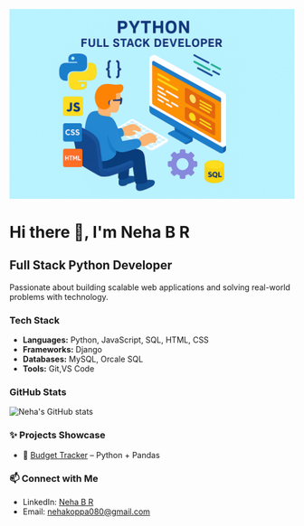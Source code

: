 ![Developer Animation](developer.png)
# Hi there 👋, I'm Neha B R 

## Full Stack Python Developer  
Passionate about building scalable web applications and solving real-world problems with technology.  


### Tech Stack  
- **Languages:** Python, JavaScript, SQL, HTML, CSS  
- **Frameworks:** Django  
- **Databases:** MySQL, Orcale SQL  
- **Tools:** Git,VS Code  

### GitHub Stats  
![Neha's GitHub stats](https://github-readme-stats.vercel.app/api?username=neharamaswamy&show_icons=true&theme=radical)  

### ✨ Projects Showcase   
- 🔗 [Budget Tracker](https://github.com/NehaRamaswamy/budget-tracker) – Python + Pandas  

### 📫 Connect with Me  
- LinkedIn: [Neha B R](linkedin.com/in/neha-b-r-b2b773232)  
- Email: nehakoppa080@gmail.com  
